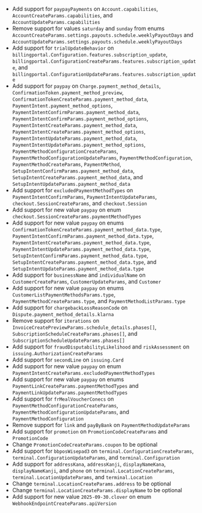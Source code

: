 * Add support for `paypayPayments` on `Account.capabilities`, `AccountCreateParams.capabilities`, and `AccountUpdateParams.capabilities`
* Remove support for values `saturday` and `sunday` from enums `AccountCreateParams.settings.payouts.schedule.weeklyPayoutDays` and `AccountUpdateParams.settings.payouts.schedule.weeklyPayoutDays`
* Add support for `trialUpdateBehavior` on `billingportal.Configuration.features.subscription_update`, `billingportal.ConfigurationCreateParams.features.subscription_update`, and `billingportal.ConfigurationUpdateParams.features.subscription_update`
* Add support for `paypay` on `Charge.payment_method_details`, `ConfirmationToken.payment_method_preview`, `ConfirmationTokenCreateParams.payment_method_data`, `PaymentIntent.payment_method_options`, `PaymentIntentConfirmParams.payment_method_data`, `PaymentIntentConfirmParams.payment_method_options`, `PaymentIntentCreateParams.payment_method_data`, `PaymentIntentCreateParams.payment_method_options`, `PaymentIntentUpdateParams.payment_method_data`, `PaymentIntentUpdateParams.payment_method_options`, `PaymentMethodConfigurationCreateParams`, `PaymentMethodConfigurationUpdateParams`, `PaymentMethodConfiguration`, `PaymentMethodCreateParams`, `PaymentMethod`, `SetupIntentConfirmParams.payment_method_data`, `SetupIntentCreateParams.payment_method_data`, and `SetupIntentUpdateParams.payment_method_data`
* Add support for `excludedPaymentMethodTypes` on `PaymentIntentConfirmParams`, `PaymentIntentUpdateParams`, `checkout.SessionCreateParams`, and `checkout.Session`
* Add support for new value `paypay` on enum `checkout.SessionCreateParams.paymentMethodTypes`
* Add support for new value `paypay` on enums `ConfirmationTokenCreateParams.payment_method_data.type`, `PaymentIntentConfirmParams.payment_method_data.type`, `PaymentIntentCreateParams.payment_method_data.type`, `PaymentIntentUpdateParams.payment_method_data.type`, `SetupIntentConfirmParams.payment_method_data.type`, `SetupIntentCreateParams.payment_method_data.type`, and `SetupIntentUpdateParams.payment_method_data.type`
* Add support for `businessName` and `individualName` on `CustomerCreateParams`, `CustomerUpdateParams`, and `Customer`
* Add support for new value `paypay` on enums `CustomerListPaymentMethodsParams.type`, `PaymentMethodCreateParams.type`, and `PaymentMethodListParams.type`
* Add support for `chargebackLossReasonCode` on `Dispute.payment_method_details.klarna`
* Remove support for `iterations` on `InvoiceCreatePreviewParams.schedule_details.phases[]`, `SubscriptionScheduleCreateParams.phases[]`, and `SubscriptionScheduleUpdateParams.phases[]`
* Add support for `fraudDisputabilityLikelihood` and `riskAssessment` on `issuing.AuthorizationCreateParams`
* Add support for `secondLine` on `issuing.Card`
* Add support for new value `paypay` on enum `PaymentIntentCreateParams.excludedPaymentMethodTypes`
* Add support for new value `paypay` on enums `PaymentLinkCreateParams.paymentMethodTypes` and `PaymentLinkUpdateParams.paymentMethodTypes`
* Add support for `frMealVoucherConecs` on `PaymentMethodConfigurationCreateParams`, `PaymentMethodConfigurationUpdateParams`, and `PaymentMethodConfiguration`
* Remove support for `link` and `payByBank` on `PaymentMethodUpdateParams`
* Add support for `promotion` on `PromotionCodeCreateParams` and `PromotionCode`
* Change `PromotionCodeCreateParams.coupon` to be optional
* Add support for `bbposWisepad3` on `terminal.ConfigurationCreateParams`, `terminal.ConfigurationUpdateParams`, and `terminal.Configuration`
* Add support for `addressKana`, `addressKanji`, `displayNameKana`, `displayNameKanji`, and `phone` on `terminal.LocationCreateParams`, `terminal.LocationUpdateParams`, and `terminal.Location`
* Change `terminal.LocationCreateParams.address` to be optional
* Change `terminal.LocationCreateParams.displayName` to be optional
* Add support for new value `2025-09-30.clover` on enum `WebhookEndpointCreateParams.apiVersion`
